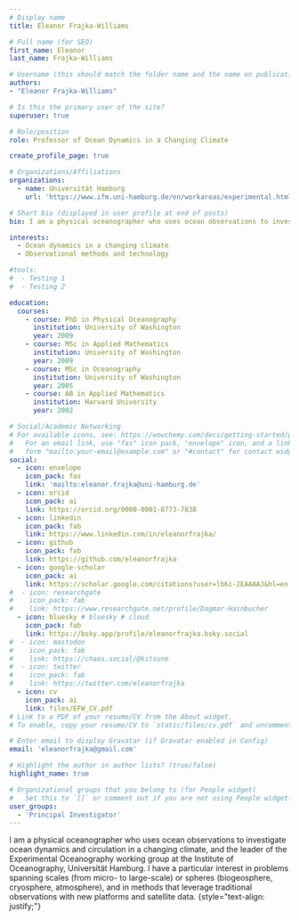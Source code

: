 ```yaml
---
# Display name
title: Eleanor Frajka-Williams

# Full name (for SEO)
first_name: Eleanor
last_name: Frajka-Williams

# Username (this should match the folder name and the name on publications)
authors:
- "Eleanor Frajka-Williams"

# Is this the primary user of the site?
superuser: true

# Role/position
role: Professor of Ocean Dynamics in a Changing Climate

create_profile_page: true

# Organizations/Affiliations
organizations:
  - name: Universität Hamburg
    url: 'https://www.ifm.uni-hamburg.de/en/workareas/experimental.html'

# Short bio (displayed in user profile at end of posts)
bio: I am a physical oceanographer who uses ocean observations to investigate ocean dynamics and circulation in a changing climate. I have a particular interest in problems spanning scales (from micro- to large-scale) or spheres (biogeosphere, cryosphere, atmosphere), and in methods that leverage traditional observations with new platforms and satellite data.

interests:
  - Ocean dynamics in a changing climate
  - Observational methods and technology

#tools:
#  - Testing 1
#  - Testing 2

education:
  courses:
    - course: PhD in Physical Oceanography
      institution: University of Washington
      year: 2009
    - course: MSc in Applied Mathematics
      institution: University of Washington
      year: 2009
    - course: MSc in Oceanography
      institution: University of Washington
      year: 2005
    - course: AB in Applied Mathematics
      institution: Harvard University
      year: 2002

# Social/Academic Networking
# For available icons, see: https://wowchemy.com/docs/getting-started/page-builder/#icons
#   For an email link, use "fas" icon pack, "envelope" icon, and a link in the
#   form "mailto:your-email@example.com" or "#contact" for contact widget.
social:
  - icon: envelope
    icon_pack: fas
    link: 'mailto:eleanor.frajka@uni-hamburg.de'
  - icon: orcid
    icon_pack: ai
    link: https://orcid.org/0000-0001-8773-7838
  - icon: linkedin
    icon_pack: fab
    link: https://www.linkedin.com/in/eleanorfrajka/
  - icon: github
    icon_pack: fab
    link: https://github.com/eleanorfrajka
  - icon: google-scholar
    icon_pack: ai
    link: https://scholar.google.com/citations?user=lb6i-2EAAAAJ&hl=en
#  - icon: researchgate
#    icon_pack: fab
#    link: https://www.researchgate.net/profile/Dagmar-Hainbucher
  - icon: bluesky # bluesky # cloud
    icon_pack: fab
    link: https://bsky.app/profile/eleanorfrajka.bsky.social
#  - icon: mastodon
#    icon_pack: fab
#    link: https://chaos.social/@kitsune
#  - icon: twitter
#    icon_pack: fab
#    link: https://twitter.com/eleanorfrajka
  - icon: cv
    icon_pack: ai
    link: files/EFW_CV.pdf
# Link to a PDF of your resume/CV from the About widget.
# To enable, copy your resume/CV to `static/files/cv.pdf` and uncomment the lines below.

# Enter email to display Gravatar (if Gravatar enabled in Config)
email: 'eleanorfrajka@gmail.com'

# Highlight the author in author lists? (true/false)
highlight_name: true

# Organizational groups that you belong to (for People widget)
#   Set this to `[]` or comment out if you are not using People widget.
user_groups:
  - 'Principal Investigator'
---
```


I am a physical oceanographer who uses ocean observations to investigate ocean dynamics and circulation in a changing climate, and the leader of the Experimental Oceanography working group at the Institute of Oceanography, Universität Hamburg. I have a particular interest in problems spanning scales (from micro- to large-scale) or spheres (biogeosphere, cryosphere, atmosphere), and in methods that leverage traditional observations with new platforms and satellite data.
{style="text-align: justify;"}
